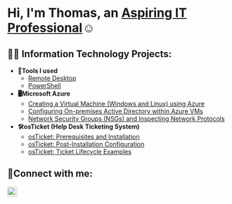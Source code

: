 <h1>Hi, I'm Thomas, an <a href="https://linkedin.com/in/thomas-saubert">Aspiring IT Professional</a>☺</h1>
<h2>👨‍💻 Information Technology Projects:</h2>

- <b>🔧Tools I used</b>
  - [Remote Desktop](https://github.com/thomasjsaubert/Remote-Desktop)
  - [PowerShell](https://github.com/thomasjsaubert/PowerShell)
- <b>🖥️Microsoft Azure</b>
  - [Creating a Virtual Machine (Windows and Linux) using Azure](https://github.com/thomasjsaubert/Creating-VM-s)
  - [Configuring On-premises Active Directory within Azure VMs](https://github.com/thomasjsaubert/configure-ad)
  - [Network Security Groups (NSGs) and Inspecting Network Protocols](https://github.com/thomasjsaubert/azure-network-protocols)
- <b>🛠️osTicket (Help Desk Ticketing System)</b>
  - [osTicket: Prerequisites and Installation](https://github.com/thomasjsaubert/osticket-prereqs)
  - [osTicket: Post-Installation Configuration](https://github.com/thomasjsaubert/post-install-config)
  - [osTicket: Ticket Lifecycle Examples](https://github.com/thomasjsaubert/ticket-lifecycle)


<h2>🤳Connect with me:</h2>

[<img align="left" alt="Josh | LinkedIn" width="22px" src="https://cdn.jsdelivr.net/npm/simple-icons@v3/icons/linkedin.svg" />][linkedin]

[linkedin]: https://linkedin.com/in/thomas-saubert

